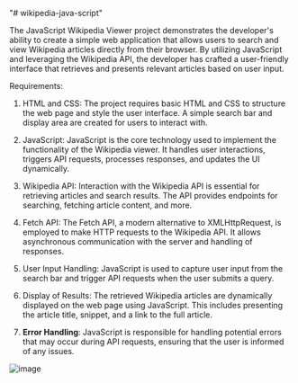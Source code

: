 "# wikipedia-java-script" 


The JavaScript Wikipedia Viewer project demonstrates the developer's ability to create a simple web application that allows users to search and view Wikipedia articles directly from their browser. By utilizing JavaScript and leveraging the Wikipedia API, the developer has crafted a user-friendly interface that retrieves and presents relevant articles based on user input.

Requirements:

1. HTML and CSS: The project requires basic HTML and CSS to structure the web page and style the user interface. A simple search bar and display area are created for users to interact with.

2. JavaScript: JavaScript is the core technology used to implement the functionality of the Wikipedia viewer. It handles user interactions, triggers API requests, processes responses, and updates the UI dynamically.

3. Wikipedia API: Interaction with the Wikipedia API is essential for retrieving articles and search results. The API provides endpoints for searching, fetching article content, and more.

4. Fetch API: The Fetch API, a modern alternative to XMLHttpRequest, is employed to make HTTP requests to the Wikipedia API. It allows asynchronous communication with the server and handling of responses.

5. User Input Handling: JavaScript is used to capture user input from the search bar and trigger API requests when the user submits a query.

6. Display of Results: The retrieved Wikipedia articles are dynamically displayed on the web page using JavaScript. This includes presenting the article title, snippet, and a link to the full article.

7. **Error Handling**: JavaScript is responsible for handling potential errors that may occur during API requests, ensuring that the user is informed of any issues.



![image](https://github.com/gadilaajaykumar/wikipedia-java-script/assets/115562722/127f11fa-0008-4d9f-958b-9db63f78f16f)
